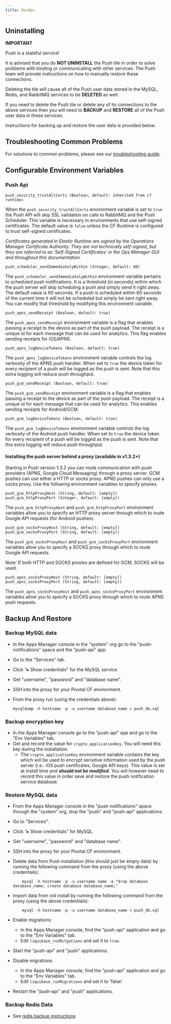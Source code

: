 ```yaml
---
title: DevOps
---
```


## <a id="uninstalling"></a> Uninstalling

**IMPORTANT**

  Push is a stateful service!

  It is advised that you do **NOT UNINSTALL** the Push tile in order to solve problems with binding or communicating with other services. The Push team will
  provide instructions on how to manually restore these connections.

  Deleting the tile will cause all of the Push user data stored in the MySQL, Redis, and RabbitMQ services to be **DELETED** as well.

  If you need to delete the Push tile or delete any of its connections to the above services then you will need to **BACKUP** and **RESTORE** all of the Push user
  data in these services.

  Instructions for backing up and restore the user data is provided below.

## <a id="troubleshooting"></a> Troubleshooting Common Problems

  For solutions to common problems, please see our [troubleshooting guide](troubleshooting.html).

## <a id="env_variables"></a> Configurable Environment Variables

### Push Api

    push_security_trustAllCerts (Boolean, default: inherited from cf runtime)

  When the `push_security_trustAllCerts` environment variable is set to `true` the Push API will skip SSL validation on calls to RabbitMQ and the Push
  Scheduler. This variable is necessary in environments that use self-signed certificates. The default value is `false` unless the CF Runtime is configured to
  trust self-signed certificates.

  _Certificates generated in Elastic Runtime are signed by the Operations Manager Certificate Authority. They are not technically self-signed, but they are
  referred to as 'Self-Signed Certificates' in the Ops Manager GUI and throughout this documentation._

    push_scheduler_sendImmediatelyWithin (Integer, default: 60)

  The `push_scheduler_sendImmediatelyWithin` environment variable pertains to scheduled push notifications. It is a threshold (in seconds) within which the push
  server will skip scheduling a push and simply send it right away. The default value is 60 seconds. If a push is scheduled within 60 seconds of the current time
  it will not be scheduled but simply be sent right away. You can modify that threshold by modifying this environment variable.

    push_apns_sendReceipt (Boolean, default: true)

  The `push_apns_sendReceipt` environment variable is a flag that enables passing a receipt to the device as part of the push payload. The receipt is a unique id
  for each message that can be used for analytics.  This flag enables sending receipts for iOS/APNS.

    push_apns_logDeviceTokens (Boolean, default: true)

  The `push_apns_logDeviceTokens` environment variable controls the log verbosity of the APNS push handler. When set to `true` the device token for every
  recipient of a push will be logged as the push is sent. Note that this extra logging will reduce push throughput.

    push_gcm_sendReceipt (Boolean, default: true)

  The `push_gcm_sendReceipt` environment variable is a flag that enables passing a receipt to the device as part of the push payload. The receipt is a unique id
  for each message that can be used for analytics.  This enables sending receipts for Android/GCM.

    push_gcm_logDeviceTokens (Boolean, default: true)

  The `push_gcm_logDeviceTokens` environment variable controls the log verbosity of the Android push handler. When set to `true` the device token for every
  recipient of a push will be logged as the push is sent. Note that this extra logging will reduce push throughput.

#### Installing the push server behind a proxy (available in v1.3.2+)

  Starting in Push version 1.3.2 you can route communication with push providers (APNS, Google Cloud Messaging) through a proxy server. GCM pushes can use
  either a HTTP or socks proxy. APNS pushes can only use a socks proxy. Use the following environment variables to specify proxies.

    push_gcm_httpProxyHost (String, default: [empty])
    push_gcm_httpProxyPort (Integer, default: [empty])

  The `push_gcm_httpProxyHost` and `push_gcm_httpProxyPort` environment variables allow you to specify an HTTP proxy server through which to route Google API
  requests (for Android pushes).

    push_gcm_socksProxyHost (String, default: [empty])
    push_gcm_socksProxyPort (String, default: [empty])

  The `push_gcm_socksProxyHost` and `push_gcm_socksProxyPort` environment variables allow you to specify a SOCKS proxy through which to route Google API
  requests.

  Note: If both HTTP and SOCKS proxies are defined for GCM, SOCKS will be used.

    push_apns_socksProxyHost (String, default: [empty])
    push_apns_socksProxyPort (String, default: [empty])

  The `push_apns_socksProxyHost` and `push_apns_socksProxyPort` environment variables allow you to specify a SOCKS proxy through which to route APNS push
  requests.

## <a id="backup_and_restore"></a> Backup And Restore

### Backup MySQL data

  - In the Apps Manager console in the "system" org go to the "push-notifications" space and the "push-api" app.
  - Go to the "Services" tab.
  - Click "&blacktriangleright; Show credentials" for the MySQL service.
  - Get "username", "password" and "database name".
  - SSH into the proxy for your Pivotal CF environment.
  - From the proxy run (using the credentials above):

  		mysqldump -h hostname -p -u username database_name > push_db.sql

### Backup encryption key

   - In the Apps Manager console go to the "push-api" app and go to the "Env Variables" tab.
   - Get and record the value for `crypto_applicationKey`. You will need this key during the installation.
	  - The `crypto_applicationKey` environment variable contains the key which will be used to encrypt sensitive information used by the push server (i.e.:
		iOS push certificates, Google API keys). This value is set at install time and **_should not be modified_**. You will however need to record this value
		in order save and restore the push notification service database.

### Restore MySQL data

  - From the Apps Manager console in the "push notifications" space through the "system" org, stop the "push" and "push-api" applications.
  - Go to "Services".
  - Click "&blacktriangleright; Show credentials" for MySQL.
  - Get "username", "password" and "database name".
  - SSH into the proxy for your Pivotal CF environment.
  - Delete data from Push installation (this should just be empty data) by running the following command from the proxy (using the above credentials):

    		mysql -h hostname -p -u username name -e "drop database database_name; create database database_name;"

  - Import data from old install by running the following command from the proxy (using the above credentials):

  			mysql -h hostname -p -u username database_name < push_db.sql

  - Enable migrations:
	+ In the Apps Manager console, find the "push-api" application and go to the "Env Variables" tab.
	+ Edit `liquibase_runMitgations` and set it to `true`.

  - Start the "push-api" and "push" applications.

  - Disable migrations:
	+ In the Apps Manager console, find the "push-api" application and go to the "Env Variables" tab.
	+ Edit `liquibase_runMigrations` and set it to 'false'.

  - Restart the "push-api" and "push" applications.

### Backup Redis Data

  - See [redis backup instructions ](redis-backup.html)
